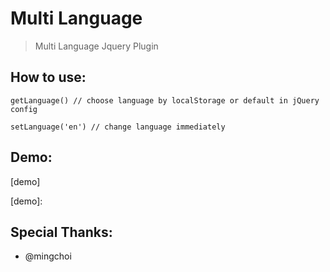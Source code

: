 # Multi Language

> Multi Language Jquery Plugin

## How to use:

```
getLanguage() // choose language by localStorage or default in jQuery config  
```
```
setLanguage('en') // change language immediately
```

## Demo:
[demo]



[demo]:

## Special Thanks:
- @mingchoi
